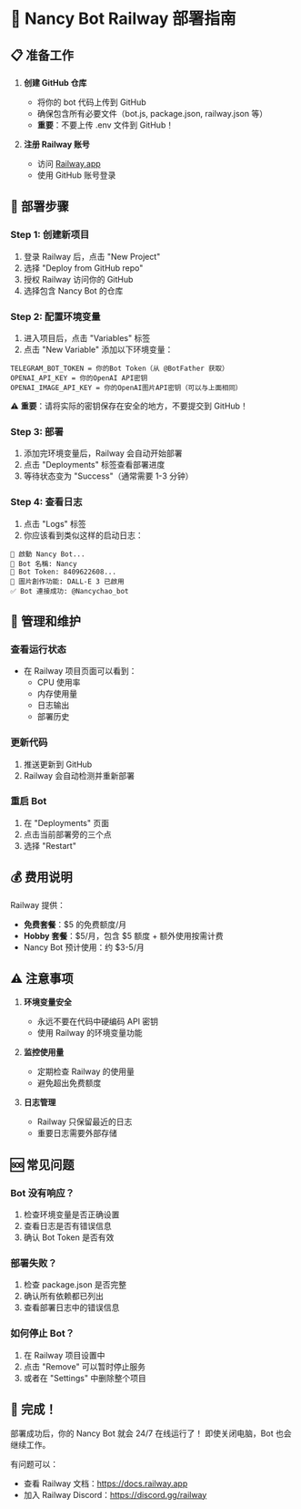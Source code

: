 # 🚂 Nancy Bot Railway 部署指南

## 📋 准备工作

1. **创建 GitHub 仓库**
   - 将你的 bot 代码上传到 GitHub
   - 确保包含所有必要文件（bot.js, package.json, railway.json 等）
   - **重要**：不要上传 .env 文件到 GitHub！

2. **注册 Railway 账号**
   - 访问 [Railway.app](https://railway.app)
   - 使用 GitHub 账号登录

## 🚀 部署步骤

### Step 1: 创建新项目
1. 登录 Railway 后，点击 "New Project"
2. 选择 "Deploy from GitHub repo"
3. 授权 Railway 访问你的 GitHub
4. 选择包含 Nancy Bot 的仓库

### Step 2: 配置环境变量
1. 进入项目后，点击 "Variables" 标签
2. 点击 "New Variable" 添加以下环境变量：

```
TELEGRAM_BOT_TOKEN = 你的Bot Token（从 @BotFather 获取）
OPENAI_API_KEY = 你的OpenAI API密钥
OPENAI_IMAGE_API_KEY = 你的OpenAI图片API密钥（可以与上面相同）
```

⚠️ **重要**：请将实际的密钥保存在安全的地方，不要提交到 GitHub！

### Step 3: 部署
1. 添加完环境变量后，Railway 会自动开始部署
2. 点击 "Deployments" 标签查看部署进度
3. 等待状态变为 "Success"（通常需要 1-3 分钟）

### Step 4: 查看日志
1. 点击 "Logs" 标签
2. 你应该看到类似这样的启动日志：
```
💖 啟動 Nancy Bot...
🤖 Bot 名稱: Nancy
📱 Bot Token: 8409622608...
🎨 圖片創作功能: DALL-E 3 已啟用
✅ Bot 連接成功: @Nancychao_bot
```

## 🔧 管理和维护

### 查看运行状态
- 在 Railway 项目页面可以看到：
  - CPU 使用率
  - 内存使用量
  - 日志输出
  - 部署历史

### 更新代码
1. 推送更新到 GitHub
2. Railway 会自动检测并重新部署

### 重启 Bot
1. 在 "Deployments" 页面
2. 点击当前部署旁的三个点
3. 选择 "Restart"

## 💰 费用说明

Railway 提供：
- **免费套餐**：$5 的免费额度/月
- **Hobby 套餐**：$5/月，包含 $5 额度 + 额外使用按需计费
- Nancy Bot 预计使用：约 $3-5/月

## ⚠️ 注意事项

1. **环境变量安全**
   - 永远不要在代码中硬编码 API 密钥
   - 使用 Railway 的环境变量功能

2. **监控使用量**
   - 定期检查 Railway 的使用量
   - 避免超出免费额度

3. **日志管理**
   - Railway 只保留最近的日志
   - 重要日志需要外部存储

## 🆘 常见问题

### Bot 没有响应？
1. 检查环境变量是否正确设置
2. 查看日志是否有错误信息
3. 确认 Bot Token 是否有效

### 部署失败？
1. 检查 package.json 是否完整
2. 确认所有依赖都已列出
3. 查看部署日志中的错误信息

### 如何停止 Bot？
1. 在 Railway 项目设置中
2. 点击 "Remove" 可以暂时停止服务
3. 或者在 "Settings" 中删除整个项目

## 🎉 完成！

部署成功后，你的 Nancy Bot 就会 24/7 在线运行了！
即使关闭电脑，Bot 也会继续工作。

有问题可以：
- 查看 Railway 文档：https://docs.railway.app
- 加入 Railway Discord：https://discord.gg/railway